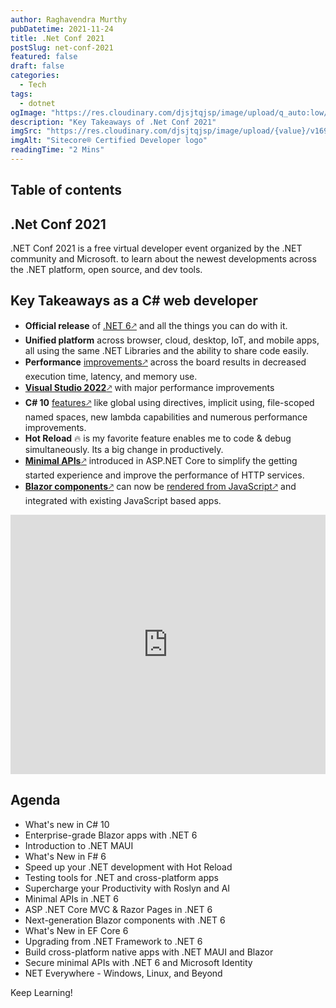 ```yaml
---
author: Raghavendra Murthy
pubDatetime: 2021-11-24
title: .Net Conf 2021
postSlug: net-conf-2021
featured: false
draft: false
categories:
  - Tech
tags:
  - dotnet
ogImage: "https://res.cloudinary.com/djsjtqjsp/image/upload/q_auto:low/v1687698435/raghavendra-murthy-blog/sitecore-logo_zlgm7b.jpg"
description: "Key Takeaways of .Net Conf 2021"
imgSrc: "https://res.cloudinary.com/djsjtqjsp/image/upload/{value}/v1692113656/raghavendra-murthy-blog/4_eixhvx.png"
imgAlt: "Sitecore® Certified Developer logo"
readingTime: "2 Mins"
---
```


## Table of contents

## .Net Conf 2021

.NET Conf 2021 is a free virtual developer event organized by the .NET community and Microsoft. to learn about the newest developments across the .NET platform, open source, and dev tools.

## Key Takeaways as a C# web developer

- **Official release** of <a href="https://dotnet.microsoft.com/download" target="_blank">.NET 6🡕</a> and all the things you can do with it.
- **Unified platform** across browser, cloud, desktop, IoT, and mobile apps, all using the same .NET Libraries and the ability to share code easily.
- **Performance** <a href="https://devblogs.microsoft.com/dotnet/performance-improvements-in-net-6/" target="_blank">improvements🡕</a> across the board results in decreased execution time, latency, and memory use.
- <a href="https://visualstudio.microsoft.com/downloads/" target="_blank">**Visual Studio 2022**🡕</a> with major performance improvements
- **C# 10** <a href="https://devblogs.microsoft.com/dotnet/welcome-to-csharp-10/" target="_blank">features🡕</a> like global using directives, implicit using, file-scoped named spaces, new lambda capabilities and numerous performance improvements.
- **Hot Reload** 🔥 is my favorite feature enables me to code & debug simultaneously. Its a big change in productively.
- <a href="https://docs.microsoft.com/en-us/aspnet/core/fundamentals/minimal-apis?view=aspnetcore-6.0" target="_blank">**Minimal APIs**🡕</a> introduced in ASP.NET Core to simplify the getting started experience and improve the performance of HTTP services.
- <a href="https://docs.microsoft.com/en-us/aspnet/core/blazor/components/?view=aspnetcore-6.0/" target="_blank">**Blazor components**🡕</a> can now be <a href="https://docs.microsoft.com/en-us/aspnet/core/blazor/components/?view=aspnetcore-6.0#render-razor-components-from-javascript" target="_blank">rendered from JavaScript🡕</a> and integrated with existing JavaScript based apps.

<iframe width="100%" height="415" src="https://www.youtube.com/embed/oPyTZ-HGdn4" title="YouTube video player" frameborder="0" allow="accelerometer; autoplay; clipboard-write; encrypted-media; gyroscope; picture-in-picture; web-share" allowfullscreen></iframe>

## Agenda

- What's new in C# 10
- Enterprise-grade Blazor apps with .NET 6
- Introduction to .NET MAUI
- What's New in F# 6
- Speed up your .NET development with Hot Reload
- Testing tools for .NET and cross-platform apps
- Supercharge your Productivity with Roslyn and AI
- Minimal APIs in .NET 6
- ASP .NET Core MVC & Razor Pages in .NET 6
- Next-generation Blazor components with .NET 6
- What's New in EF Core 6
- Upgrading from .NET Framework to .NET 6
- Build cross-platform native apps with .NET MAUI and Blazor
- Secure minimal APIs with .NET 6 and Microsoft Identity
- NET Everywhere - Windows, Linux, and Beyond

Keep Learning!
